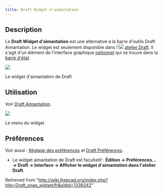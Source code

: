 ```yaml
---
title: Draft Widget d'aimantation
---
```

## Description

Le **Draft Widget d'aimantation** est une alternative à la barre d'outils Draft Aimantation. Le widget est seulement disponible dans l'![](/images/Workbench_Draft.svg) [atelier Draft](/Draft_Workbench/fr "Draft Workbench/fr"). Il s'agit d'un élément de l'interface graphique [optionnel](#Pr.C3.A9f.C3.A9rences) qui se trouve dans la [barre d'état](/Status_bar/fr "Status bar/fr").

![](/images/Draft_snap_widget_button.png)

Le widget d'aimantation de Draft

## Utilisation

Voir [Draft Aimantation](/Draft_Snap/fr "Draft Snap/fr").

![](/images/Draft_snap_widget_menu.png)

Le menu du widget

## Préférences

Voir aussi : [Réglage des préférences](/Preferences_Editor/fr "Preferences Editor/fr") et [Draft Préférences](/Draft_Preferences/fr "Draft Preferences/fr").

* Le widget aimantation de Draft est facultatif : **Édition → Préférences... → Draft → Interface → Afficher le widget d'aimantation dans l'atelier Draft**.

Retrieved from "<http://wiki.freecad.org/index.php?title=Draft_snap_widget/fr&oldid=1339242>"